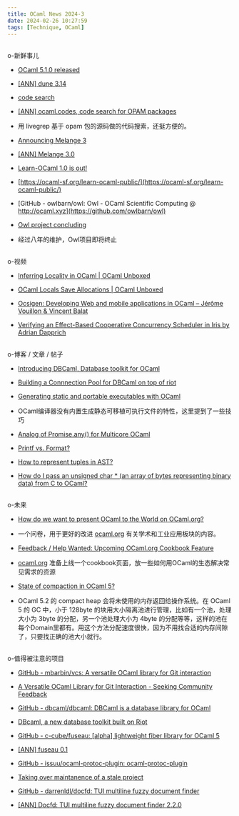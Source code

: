 ```yaml
---
title: OCaml News 2024-3
date: 2024-02-26 10:27:59
tags: [Technique, OCaml]
---
```


## 

o-新鲜事儿

- [OCaml 5.1.0 released](https://discuss.ocaml.org/t/ocaml-5-1-0-released/13021)
    
- [[ANN] dune 3.14](https://discuss.ocaml.org/t/ann-dune-3-14/14096)
    

  

- [code search](https://ocaml.codes/search/)
    
- [[ANN] ocaml.codes, code search for OPAM packages](https://discuss.ocaml.org/t/ann-ocaml-codes-code-search-for-opam-packages/14092)
    
- 用 livegrep 基于 opam 包的源码做的代码搜索，还挺方便的。
    

  

- [Announcing Melange 3](https://melange.re/blog/posts/announcing-melange-3)
    
- [[ANN] Melange 3.0](https://discuss.ocaml.org/t/ann-melange-3-0/14102)
    

  

- [Learn-OCaml 1.0 is out!](https://discuss.ocaml.org/t/learn-ocaml-1-0-is-out/14100)
    
- [https://ocaml-sf.org/learn-ocaml-public/](https://ocaml-sf.org/learn-ocaml-public/)
    

  

- [GitHub - owlbarn/owl: Owl - OCaml Scientific Computing @ http://ocaml.xyz](https://github.com/owlbarn/owl)
    
- [Owl project concluding](https://discuss.ocaml.org/t/owl-project-concluding/14117)
    
- 经过八年的维护，Owl项目即将终止
    

## 

o-视频

- [Inferring Locality in OCaml | OCaml Unboxed](https://www.youtube.com/watch?v=jvQ7fj9LlVA)
    
- [OCaml Locals Save Allocations | OCaml Unboxed](https://www.youtube.com/watch?v=AGu4AO5zO8o)
    
- [Ocsigen: Developing Web and mobile applications in OCaml – Jérôme Vouillon & Vincent Balat](https://watch.ocaml.org/w/qQzb94X9WM7zLif7FynPyN)
    
- [Verifying an Effect-Based Cooperative Concurrency Scheduler in Iris by Adrian Dapprich](https://watch.ocaml.org/w/iQNqZzA8gVmd4RQaycAwx4)
    

## 

o-博客 / 文章 / 帖子

- [Introducing DBCaml, Database toolkit for OCaml](https://priver.dev/blog/dbcaml/dbcaml/)
    
- [Building a Connnection Pool for DBCaml on top of riot](https://priver.dev/blog/dbcaml/building-a-connnection-pool/)
    

  

- [Generating static and portable executables with OCaml](https://ocamlpro.com/blog/2021_09_02_generating_static_and_portable_executables_with_ocaml/)
    
- OCaml编译器没有内置生成静态可移植可执行文件的特性，这里提到了一些技巧
    

  

- [Analog of Promise.any() for Multicore OCaml](https://discuss.ocaml.org/t/analog-of-promise-any-for-multicore-ocaml/14145)
    
- [Printf vs. Format?](https://discuss.ocaml.org/t/printf-vs-format/14130)
    
- [How to represent tuples in AST?](https://discuss.ocaml.org/t/how-to-represent-tuples-in-ast/14095)
    
- [How do I pass an unsigned char * (an array of bytes representing binary data) from C to OCaml?](https://discuss.ocaml.org/t/how-do-i-pass-an-unsigned-char-an-array-of-bytes-representing-binary-data-from-c-to-ocaml/14074)
    

## 

o-未来

- [How do we want to present OCaml to the World on OCaml.org?](https://docs.google.com/forms/d/e/1FAIpQLSe1U_5KanTeKt1h9t5vjYohYXepXDhPCru4tsms4OcI5k0Fkw/viewform?pli=1)
    
- 一个问卷，用于更好的改进 [ocaml.org](http://ocaml.org/) 有关学术和工业应用板块的内容。
    

  

- [Feedback / Help Wanted: Upcoming OCaml.org Cookbook Feature](https://discuss.ocaml.org/t/feedback-help-wanted-upcoming-ocaml-org-cookbook-feature/14127)
    
- [ocaml.org](http://ocaml.org/) 准备上线一个cookbook页面，放一些如何用OCaml的生态解决常见需求的资源
    

  

- [State of compaction in OCaml 5?](https://discuss.ocaml.org/t/state-of-compaction-in-ocaml-5/14121/1)
    
- OCaml 5.2 的 compact heap 会将未使用的内存返回给操作系统。在 OCaml 5 的 GC 中，小于 128byte 的块用大小隔离池进行管理，比如有一个池，处理大小为 3byte 的分配，另一个池处理大小为 4byte 的分配等等，这样的池在每个Domain里都有。用这个方法分配速度很快，因为不用找合适的内存间隙了，只要找正确的池大小就行。
    

## 

o-值得被注意的项目

- [GitHub - mbarbin/vcs: A versatile OCaml library for Git interaction](https://github.com/mbarbin/vcs)
    
- [A Versatile OCaml Library for Git Interaction - Seeking Community Feedback](https://discuss.ocaml.org/t/a-versatile-ocaml-library-for-git-interaction-seeking-community-feedback/14155)
    

  

- [GitHub - dbcaml/dbcaml: DBCaml is a database library for OCaml](https://github.com/dbcaml/dbcaml)
    
- [DBcaml, a new database toolkit built on Riot](https://discuss.ocaml.org/t/dbcaml-a-new-database-toolkit-built-on-riot/14150)
    

  

- [GitHub - c-cube/fuseau: [alpha] lightweight fiber library for OCaml 5](https://github.com/c-cube/fuseau)
    
- [[ANN] fuseau 0.1](https://discuss.ocaml.org/t/ann-fuseau-0-1/14157)
    

  

- [GitHub - issuu/ocaml-protoc-plugin: ocaml-protoc-plugin](https://github.com/issuu/ocaml-protoc-plugin)
    
- [Taking over maintanence of a stale project](https://discuss.ocaml.org/t/taking-over-maintanence-of-a-stale-project/14156)
    

  

- [GitHub - darrenldl/docfd: TUI multiline fuzzy document finder](https://github.com/darrenldl/docfd)
    
- [[ANN] Docfd: TUI multiline fuzzy document finder 2.2.0](https://discuss.ocaml.org/t/ann-docfd-tui-multiline-fuzzy-document-finder-2-2-0/14109/1)